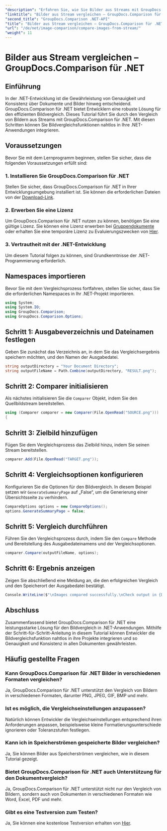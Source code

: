 ```yaml
---
"description": "Erfahren Sie, wie Sie Bilder aus Streams mit GroupDocs.Comparison für .NET vergleichen. Schritt-für-Schritt-Anleitung für die nahtlose Integration in .NET-Anwendungen."
"linktitle": "Bilder aus Stream vergleichen – GroupDocs.Comparison für .NET"
"second_title": "GroupDocs.Comparison .NET-API"
"title": "Bilder aus Stream vergleichen – GroupDocs.Comparison für .NET"
"url": "/de/net/image-comparison/compare-images-from-stream/"
"weight": 11
---
```


# Bilder aus Stream vergleichen – GroupDocs.Comparison für .NET

## Einführung
In der .NET-Entwicklung ist die Gewährleistung von Genauigkeit und Konsistenz über Dokumente und Bilder hinweg entscheidend. GroupDocs.Comparison für .NET bietet Entwicklern eine robuste Lösung für den effizienten Bildvergleich. Dieses Tutorial führt Sie durch den Vergleich von Bildern aus Streams mit GroupDocs.Comparison für .NET. Mit diesen Schritten können Sie Bildvergleichsfunktionen nahtlos in Ihre .NET-Anwendungen integrieren.
## Voraussetzungen
Bevor Sie mit dem Lernprogramm beginnen, stellen Sie sicher, dass die folgenden Voraussetzungen erfüllt sind:
### 1. Installieren Sie GroupDocs.Comparison für .NET
Stellen Sie sicher, dass GroupDocs.Comparison für .NET in Ihrer Entwicklungsumgebung installiert ist. Sie können die erforderlichen Dateien von der [Download-Link](https://releases.groupdocs.com/comparison/net/).
### 2. Erwerben Sie eine Lizenz
Um GroupDocs.Comparison für .NET nutzen zu können, benötigen Sie eine gültige Lizenz. Sie können eine Lizenz erwerben bei [Gruppendokumente](https://purchase.groupdocs.com/buy) oder erhalten Sie eine temporäre Lizenz zu Evaluierungszwecken von [Hier](https://purchase.groupdocs.com/temporary-license/).
### 3. Vertrautheit mit der .NET-Entwicklung
Um diesem Tutorial folgen zu können, sind Grundkenntnisse der .NET-Programmierung erforderlich.

## Namespaces importieren
Bevor Sie mit dem Vergleichsprozess fortfahren, stellen Sie sicher, dass Sie die erforderlichen Namespaces in Ihr .NET-Projekt importieren. 
```csharp
using System;
using System.IO;
using GroupDocs.Comparison;
using GroupDocs.Comparison.Options;
```
## Schritt 1: Ausgabeverzeichnis und Dateinamen festlegen
Geben Sie zunächst das Verzeichnis an, in dem Sie das Vergleichsergebnis speichern möchten, und den Namen der Ausgabedatei.
```csharp
string outputDirectory = "Your Document Directory";
string outputFileName = Path.Combine(outputDirectory, "RESULT.png");
```
## Schritt 2: Comparer initialisieren
Als nächstes initialisieren Sie die `Comparer` Objekt, indem Sie den Quellbildstream bereitstellen.
```csharp
using (Comparer comparer = new Comparer(File.OpenRead("SOURCE.png")))
{
```
## Schritt 3: Zielbild hinzufügen
Fügen Sie dem Vergleichsprozess das Zielbild hinzu, indem Sie seinen Stream bereitstellen.
```csharp
comparer.Add(File.OpenRead("TARGET.png"));
```
## Schritt 4: Vergleichsoptionen konfigurieren
Konfigurieren Sie die Optionen für den Bildvergleich. In diesem Beispiel setzen wir `GenerateSummaryPage` auf „False“, um die Generierung einer Übersichtsseite zu verhindern.
```csharp
CompareOptions options = new CompareOptions();
options.GenerateSummaryPage = false;
```
## Schritt 5: Vergleich durchführen
Führen Sie den Vergleichsprozess durch, indem Sie den `Compare` Methode und Bereitstellung des Ausgabedateinamens und der Vergleichsoptionen.
```csharp
comparer.Compare(outputFileName, options);
```
## Schritt 6: Ergebnis anzeigen
Zeigen Sie abschließend eine Meldung an, die den erfolgreichen Vergleich und den Speicherort der Ausgabedatei bestätigt.
```csharp
Console.WriteLine($"\nImages compared successfully.\nCheck output in {Directory.GetCurrentDirectory()}.");
```

## Abschluss
Zusammenfassend bietet GroupDocs.Comparison für .NET eine leistungsstarke Lösung für den Bildvergleich in .NET-Anwendungen. Mithilfe der Schritt-für-Schritt-Anleitung in diesem Tutorial können Entwickler die Bildvergleichsfunktion nahtlos in ihre Projekte integrieren und so Genauigkeit und Konsistenz in allen Dokumenten gewährleisten.
## Häufig gestellte Fragen
### Kann GroupDocs.Comparison für .NET Bilder in verschiedenen Formaten vergleichen?
Ja, GroupDocs.Comparison für .NET unterstützt den Vergleich von Bildern in verschiedenen Formaten, darunter PNG, JPEG, GIF, BMP und mehr.
### Ist es möglich, die Vergleichseinstellungen anzupassen?
Natürlich können Entwickler die Vergleichseinstellungen entsprechend ihren Anforderungen anpassen, beispielsweise kleine Formatierungsunterschiede ignorieren oder Toleranzstufen festlegen.
### Kann ich in Speicherströmen gespeicherte Bilder vergleichen?
Ja, Sie können Bilder aus Speicherströmen vergleichen, wie in diesem Tutorial gezeigt.
### Bietet GroupDocs.Comparison für .NET auch Unterstützung für den Dokumentvergleich?
Ja, GroupDocs.Comparison für .NET unterstützt nicht nur den Vergleich von Bildern, sondern auch von Dokumenten in verschiedenen Formaten wie Word, Excel, PDF und mehr.
### Gibt es eine Testversion zum Testen?
Ja, Sie können eine kostenlose Testversion erhalten von [Hier](https://releases.groupdocs.com/).